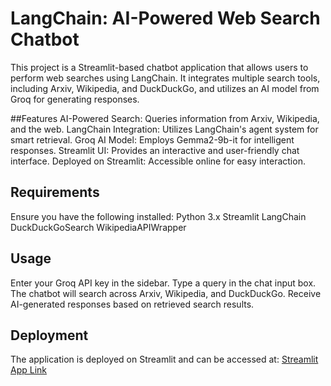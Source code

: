 # LangChain: AI-Powered Web Search Chatbot
This project is a Streamlit-based chatbot application that allows users to perform web searches using LangChain. It integrates multiple search tools, including Arxiv, Wikipedia, and DuckDuckGo, and utilizes an AI model from Groq for generating responses.

##Features
AI-Powered Search: Queries information from Arxiv, Wikipedia, and the web.
LangChain Integration: Utilizes LangChain's agent system for smart retrieval.
Groq AI Model: Employs Gemma2-9b-it for intelligent responses.
Streamlit UI: Provides an interactive and user-friendly chat interface.
Deployed on Streamlit: Accessible online for easy interaction.

## Requirements
Ensure you have the following installed:
Python 3.x
Streamlit
LangChain
DuckDuckGoSearch
WikipediaAPIWrapper

## Usage
Enter your Groq API key in the sidebar.
Type a query in the chat input box.
The chatbot will search across Arxiv, Wikipedia, and DuckDuckGo.
Receive AI-generated responses based on retrieved search results.

## Deployment
The application is deployed on Streamlit and can be accessed at:
[Streamlit App Link](https://search-engine-erjp7xkztxjbcxjug4tmyo.streamlit.app/)
